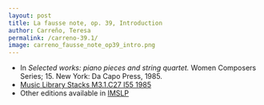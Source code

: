 ```yaml
---
layout: post
title: La fausse note, op. 39, Introduction
author: Carreño, Teresa
permalink: /carreno-39.1/
image: carreno_fausse_note_op39_intro.png
---
```


- In *Selected works: piano pieces and string quartet.* Women Composers Series; 15. New York: Da Capo Press, 1985.
- <a href="https://tufts-primo.hosted.exlibrisgroup.com/permalink/f/bnf7qa/01TUN_ALMA21106777390003851" target="_blank">Music Library Stacks M3.1.C27 I55 1985</a>
- Other editions available in <a href="https://imslp.org/wiki/La_fausse_note%2C_Op.39_(Carre%C3%B1o%2C_Teresa)" target="_blank">IMSLP</a>
